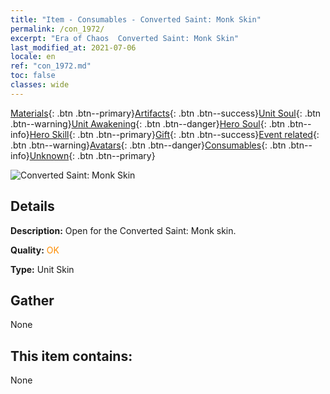 ```yaml
---
title: "Item - Consumables - Converted Saint: Monk Skin"
permalink: /con_1972/
excerpt: "Era of Chaos  Converted Saint: Monk Skin"
last_modified_at: 2021-07-06
locale: en
ref: "con_1972.md"
toc: false
classes: wide
---
```

 [Materials](/Items/){: .btn .btn--primary}[Artifacts](/Items/Artifacts/){: .btn .btn--success}[Unit Soul](/Items/UnitSoul/){: .btn .btn--warning}[Unit Awakening](/Items/UnitAwakening/){: .btn .btn--danger}[Hero Soul](/Items/HeroSoul/){: .btn .btn--info}[Hero Skill](/Items/HeroSkill/){: .btn .btn--primary}[Gift](/Items/Gift/){: .btn .btn--success}[Event related](/Items/Events/){: .btn .btn--warning}[Avatars](/Items/Avatars/){: .btn .btn--danger}[Consumables](/Items/Consumables/){: .btn .btn--info}[Unknown](/Items/Unknown/){: .btn .btn--primary}

 ![Converted Saint: Monk Skin](/images/u/ti_senglvshengdan.jpg)

## Details
 **Description:** Open for the Converted Saint: Monk skin.

 **Quality:** <span style="color: #FF8C00">OK</span>

 **Type:** Unit Skin

## Gather

  None

## This item contains:

  None

